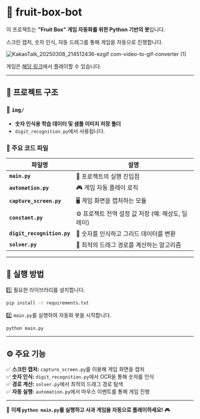 # 🍏 fruit-box-bot

이 프로젝트는 **"Fruit Box" 게임 자동화를 위한 Python 기반의 봇**입니다.  

스크린 캡처, 숫자 인식, 자동 드래그를 통해 게임을 자동으로 진행합니다.

![KakaoTalk_20250308_214512436-ezgif com-video-to-gif-converter (1)](https://github.com/user-attachments/assets/f4e299f1-6bc4-400f-bc08-60543ba02e7d)

게임은 [해당 링크](https://www.gamesaien.com/game/fruit_box_a/)에서 플레이할 수 있습니다.

---

## 📂 프로젝트 구조

### 📁 `img/`

- **숫자 인식용 학습 데이터 및 샘플 이미지 저장 폴더**
- `digit_recognition.py`에서 사용됩니다.

### 📝 주요 코드 파일

| 파일명                     | 설명                                               |
| -------------------------- | -------------------------------------------------- |
| **`main.py`**              | 🚀 프로젝트의 실행 진입점                          |
| **`automation.py`**        | 🎮 게임 자동 플레이 로직                           |
| **`capture_screen.py`**    | 🖥️ 게임 화면을 캡처하는 모듈                       |
| **`constant.py`**          | ⚙️ 프로젝트 전역 설정 값 저장 (예: 해상도, 딜레이) |
| **`digit_recognition.py`** | 🔢 숫자를 인식하고 그리드 데이터를 변환            |
| **`solver.py`**            | 🧠 최적의 드래그 경로를 계산하는 알고리즘          |

---

## 🚀 실행 방법

1️⃣ 필요한 라이브러리를 설치합니다.

```bash
pip install -r requirements.txt
```

2️⃣ `main.py`를 실행하여 자동화 봇을 시작합니다.

```bash
python main.py
```

---

## ⚙️ 주요 기능

✅ **스크린 캡처:** `capture_screen.py`를 이용해 게임 화면을 캡처  
✅ **숫자 인식:** `digit_recognition.py`에서 OCR을 통해 숫자를 인식  
✅ **경로 계산:** `solver.py`에서 최적의 드래그 경로 탐색  
✅ **자동 실행:** `automation.py`에서 마우스 이벤트를 통해 게임 진행

---

🚀 **이제 `python main.py`를 실행하고 사과 게임을 자동으로 플레이하세요!** 🎮
